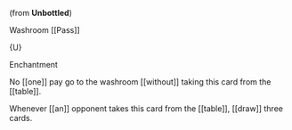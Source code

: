 (from **Unbottled**)

Washroom [[Pass]]

{U}

Enchantment

No [[one]] pay go to the washroom [[without]] taking this card from the [[table]].

Whenever [[an]] opponent takes this card from the [[table]], [[draw]] three cards.



